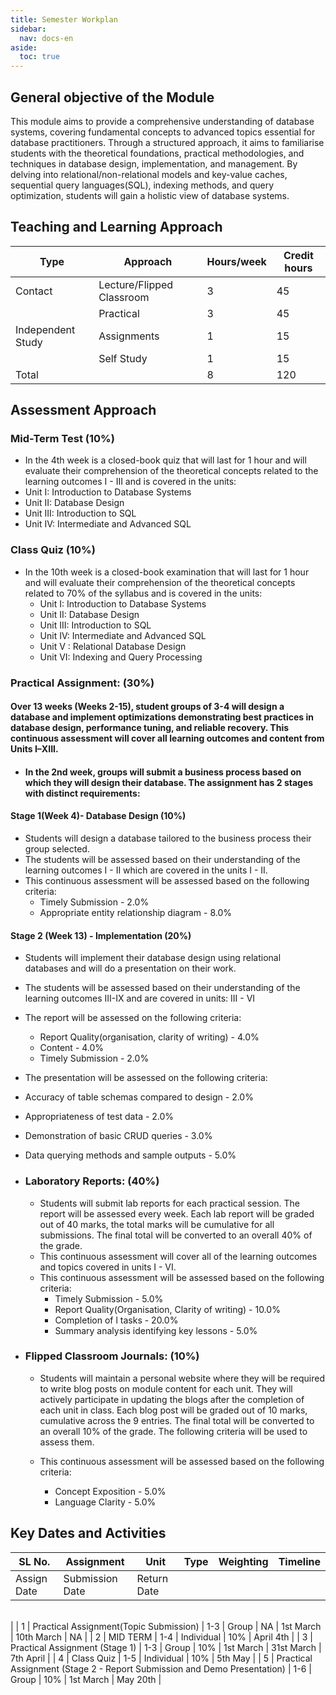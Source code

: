 ```yaml
---
title: Semester Workplan
sidebar:
  nav: docs-en
aside:
  toc: true
---
```


## General objective of the Module

This module aims to provide a comprehensive understanding of database systems, covering fundamental concepts to advanced topics essential for database practitioners. Through a structured approach, it aims to familiarise students with the theoretical foundations, practical methodologies, and techniques in database design, implementation, and management. By delving into relational/non-relational models and key-value caches, sequential query languages(SQL), indexing methods, and query optimization, students will gain a holistic view of database systems.


## Teaching and Learning Approach

| Type               | Approach                  | Hours/week | Credit hours |
|--------------------|---------------------------|------------|--------------|
|  Contact           | Lecture/Flipped Classroom | 3          | 45           |
|                    | Practical                 | 3          | 45           |
|  Independent Study | Assignments               | 1          | 15           |
|                    | Self Study                | 1          | 15           |
| Total              |                           | 8          | 120          |


## Assessment Approach

### Mid-Term Test (10%)
 
- In the 4th week is a closed-book quiz that will last for 1 hour and will evaluate their comprehension of the theoretical concepts related to the learning outcomes I - III and is covered in the units:
 - Unit I: Introduction to Database Systems
 - Unit II: Database Design
 - Unit III: Introduction to SQL
 - Unit IV: Intermediate and Advanced SQL	

### Class Quiz (10%)
- In the 10th week is a closed-book examination that will last for 1 hour and will evaluate their comprehension of the theoretical concepts related to 70% of the syllabus and is covered in the units:
  - Unit I: Introduction to Database Systems
  - Unit II: Database Design
  - Unit III: Introduction to SQL
  - Unit IV: Intermediate and Advanced SQL 
  - Unit V : Relational Database Design
  - Unit VI: Indexing and Query Processing
	
  

### Practical Assignment: (30%)
  #### Over 13 weeks (Weeks 2-15), student groups of 3-4 will design a database and implement optimizations demonstrating best practices in database design, performance tuning, and reliable recovery. This continuous assessment will cover all learning outcomes and content from Units I–XIII.
  - #### In the 2nd week, groups will submit a business process based on which they will design their database. The assignment has 2 stages with distinct requirements:

  #### Stage 1(Week 4)- Database Design (10%)
  - Students will design a database tailored to the business process their group selected.
  - The students will be assessed based on their understanding of the learning outcomes I - II which are covered in the units I - II.
  - This continuous assessment will be assessed based on the following criteria:
    - Timely Submission 				- 2.0%
    - Appropriate entity relationship diagram	- 8.0%


  #### Stage 2 (Week 13) - Implementation (20%)
  - Students will implement their database design using relational databases and will do a presentation on their work.
  - The students will be assessed based on their understanding of the learning outcomes III-IX and are covered in units: III - VI
  - The report will be assessed on the following criteria: 
    - Report Quality(organisation, clarity of writing) 	- 4.0%
    - Content						- 4.0%
    - Timely Submission					- 2.0%

  - The presentation will be assessed on the following criteria:
  - Accuracy of table schemas compared to design	- 2.0%
  - Appropriateness of  test data				- 2.0%
  - Demonstration of  basic CRUD queries		- 3.0%
  - Data querying methods and sample outputs		- 5.0%	


- ### Laboratory Reports: (40%)
  - Students will submit lab reports for each practical session.  The report will be assessed every week. Each lab report will be graded out of 40 marks, the total marks will be cumulative for all submissions. The final total will be converted to an overall 40% of the grade.
  - This continuous assessment will cover all of the learning outcomes and topics covered in units I - VI.
  - This continuous assessment will be assessed based on the following criteria:
    - Timely Submission 					- 5.0%
    - Report Quality(Organisation, Clarity of writing)	- 10.0%
    - Completion of l tasks					- 20.0%
    - Summary analysis identifying key lessons 		- 5.0%

- ### Flipped Classroom Journals: (10%)
  - Students will maintain a personal website where they will be required to write blog posts on module content for each unit. They will actively participate in updating the blogs after the completion of each unit in class. Each blog post will be graded out of 10 marks, cumulative across the 9 entries. The final total will be converted to an overall 10% of the grade. The following criteria will be used to assess them.

  - This continuous assessment will be assessed based on the following criteria:
    - Concept Exposition 		- 5.0%
    - Language Clarity 		- 5.0%

## Key Dates and Activities

| SL No.      | Assignment                                                               | Unit              | Type       | Weighting | Timeline  |
| ----------- | ------------------------------------------------------------------------ | ----------------- | ---------- | --------- | --------- |
| Assign Date | Submission Date                                                          | Return Date

<br> |
| 1           | Practical Assignment(Topic Submission)                                   | 1-3               |   Group    | NA        | 1st March | 10th March | NA |
| 2           | MID TERM                                                                 | 1-4               | Individual | 10%       | April 4th |
| 3           | Practical Assignment (Stage 1)                                           | 1-3               |   Group    | 10%       | 1st March | 31st March | 7th April |
| 4           | Class Quiz                                                               | 1-5               | Individual | 10%       | 5th May   |
| 5           | Practical Assignment (Stage 2 - Report Submission and Demo Presentation) | 1-6               |   Group    | 10%       | 1st March | May 20th |
